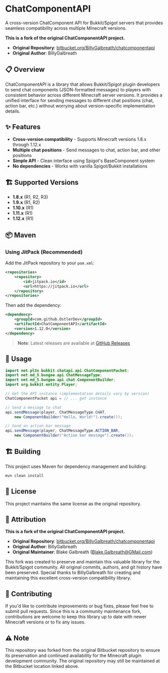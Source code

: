 # ChatComponentAPI

A cross-version ChatComponent API for Bukkit/Spigot servers that provides seamless compatibility across multiple Minecraft versions.

**This is a fork of the original ChatComponentAPI project.**

- **Original Repository**: [bitbucket.org/BillyGalbreath/chatcomponentapi](https://bitbucket.org/BillyGalbreath/chatcomponentapi/src/master/)
- **Original Author**: BillyGalbreath

## 📋 Overview

ChatComponentAPI is a library that allows Bukkit/Spigot plugin developers to send chat components (JSON-formatted messages) to players with consistent behavior across different Minecraft server versions. It provides a unified interface for sending messages to different chat positions (chat, action bar, etc.) without worrying about version-specific implementation details.

## ✨ Features

- **Cross-version compatibility** - Supports Minecraft versions 1.8.x through 1.12.x
- **Multiple chat positions** - Send messages to chat, action bar, and other positions
- **Simple API** - Clean interface using Spigot's BaseComponent system
- **No dependencies** - Works with vanilla Spigot/Bukkit installations

## 🏗️ Supported Versions

- **1.8.x** (R1, R2, R3)
- **1.9.x** (R1, R2)
- **1.10.x** (R1)
- **1.11.x** (R1)
- **1.12.x** (R1)

## 📦 Maven

### Using JitPack (Recommended)

Add the JitPack repository to your `pom.xml`:

```xml
<repositories>
    <repository>
        <id>jitpack.io</id>
        <url>https://jitpack.io</url>
    </repository>
</repositories>
```

Then add the dependency:

```xml
<dependency>
    <groupId>com.github.OstlerDev</groupId>
    <artifactId>ChatComponentAPI</artifactId>
    <version>1.12.0</version>
</dependency>
```

> **Note**: Latest releases are available at [GitHub Releases](https://github.com/OstlerDev/ChatComponentAPI/releases)

## 🔧 Usage

```java
import net.pl3x.bukkit.chatapi.api.ChatComponentPacket;
import net.md_5.bungee.api.ChatMessageType;
import net.md_5.bungee.api.chat.ComponentBuilder;
import org.bukkit.entity.Player;

// Get the API instance (implementation details vary by version)
ChatComponentPacket api = // ... get instance

// Send a message to chat
api.sendMessage(player, ChatMessageType.CHAT, 
    new ComponentBuilder("Hello, World!").create());

// Send an action bar message
api.sendMessage(player, ChatMessageType.ACTION_BAR,
    new ComponentBuilder("Action bar message").create());
```

## 🏗️ Building

This project uses Maven for dependency management and building:

```bash
mvn clean install
```

## 📜 License

This project maintains the same license as the original repository.

## 🙏 Attribution

**This is a fork of the original ChatComponentAPI project.**

- **Original Repository**: [bitbucket.org/BillyGalbreath/chatcomponentapi](https://bitbucket.org/BillyGalbreath/chatcomponentapi/src/master/)
- **Original Author**: BillyGalbreath
- **Original Maintainer**: Blake Galbreath (Blake.Galbreath@GMail.com)

This fork was created to preserve and maintain this valuable library for the Bukkit/Spigot community. All original commits, authors, and git history have been preserved. Special thanks to BillyGalbreath for creating and maintaining this excellent cross-version compatibility library.

## 🤝 Contributing

If you'd like to contribute improvements or bug fixes, please feel free to submit pull requests. Since this is a community maintenance fork, contributions are welcome to keep this library up to date with newer Minecraft versions or to fix any issues.

## ⚠️ Note

This repository was forked from the original Bitbucket repository to ensure its preservation and continued availability for the Minecraft plugin development community. The original repository may still be maintained at the Bitbucket location linked above. 
